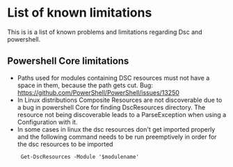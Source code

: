 # List of known limitations
This is is a list of known problems and limitations regarding Dsc and powershell.

## Powershell Core limitations
- Paths used for modules containing DSC resources must not have a space in them, because the path gets cut. Bug: https://github.com/PowerShell/PowerShell/issues/13250
- In Linux distributions Composite Resources are not discoverable due to a bug in powershell Core for finding DscResources directory. The resource not being discoverable leads to a ParseException when using a Configuration with it.
- In some cases in linux the dsc resources don't get imported properly and the following command needs to be run preemptively in order for the dsc resources to be imported
   ```
    Get-DscResources -Module '$modulename'
   ``` 
